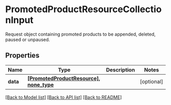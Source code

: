 # PromotedProductResourceCollectionInput

Request object containing promoted products to be appended, deleted, paused or unpaused.

## Properties
Name | Type | Description | Notes
------------ | ------------- | ------------- | -------------
**data** | [**[PromotedProductResource], none_type**](PromotedProductResource.md) |  | [optional] 

[[Back to Model list]](../README.md#documentation-for-models) [[Back to API list]](../README.md#documentation-for-api-endpoints) [[Back to README]](../README.md)



